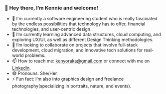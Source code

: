 ### 👋 Hey there, I’m Kennie and welcome! 
- 👀 I'm currently a software engineering student who is really fascinated by the endless possibilities that technology has to offer, financial technologies, and user-centric design.
- 🌱 I’m currently learning advanced data structures, cloud computing, and exploring UX/UI, as well as different Design Thinking methodologies.
- 💞️ I’m looking to collaborate on projects that involve full-stack development, cloud migration, and innovative tech solutions for real-world problems.
- 📫 How to reach me: [kenyoraka@gmail.com](mailto:kenyoraka@gmail.com) or connect with me on [LinkedIn](https://www.linkedin.com/in/kennie-oraka/).
- 😄 Pronouns: She/Her
- ⚡ Fun fact: I’m also into graphics design and freelance photography(specializing in portraits, nature, and events).


<!---
Kennie03/Kennie03 is a ✨ special ✨ repository because its `README.md` (this file) appears on your GitHub profile.
You can click the Preview link to take a look at your changes.
--->
